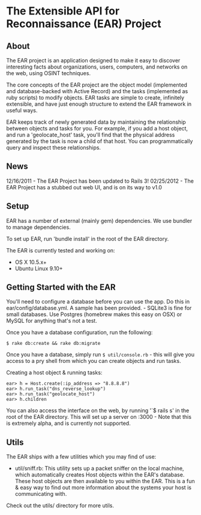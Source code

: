 # The Extensible API for Reconnaissance (EAR) Project

## About

The EAR project is an application designed to make it easy to discover interesting facts about organizations, users, computers, and networks on the web, using OSINT techniques. 

The core concepts of the EAR project are the object model (implemented and database-backed with Active Record) and the tasks (implemented as ruby scripts) to modify objects. EAR tasks are simple to create, infinitely extensible, and have just enough structure to extend the EAR framework in useful ways.

EAR keeps track of newly generated data by maintaining the relationship between objects and tasks for you. For example, if you add a host object, and run a 'geolocate_host' task, you'll find that the physical address generated by the task is now a child of that host. You can programmatically query and inspect these relationships.

## News

12/16/2011 - The EAR Project has been updated to Rails 3!
02/25/2012 - The EAR Project has a stubbed out web UI, and is on its way to v1.0

## Setup

EAR has a number of external (mainly gem) dependencies. We use bundler to manage dependencies.  

To set up EAR, run 'bundle install' in the root of the EAR directory.

The EAR is currently tested and working on:
* OS X 10.5.x+
* Ubuntu Linux 9.10+  

## Getting Started with the EAR

You'll need to configure a database before you can use the app. Do this in ear/config/database.yml. A sample has been provided. - SQLite3 is fine for small databases. Use Postgres (homebrew makes this easy on OSX) or MySQL for anything that's not a test. 

Once you have a database configuration, run the following:

    $ rake db:create && rake db:migrate

Once you have a database, simply run `$ util/console.rb` - this will give you access to a pry shell from which you can create objects and run tasks. 

Creating a host object & running tasks: 

    ear> h = Host.create(:ip_address => "8.8.8.8")
    ear> h.run_task("dns_reverse_lookup")
    ear> h.run_task("geolocate_host")
    ear> h.children

You can also access the interface on the web, by running '`$ rails s' in the root of the EAR directory. This will set up a server on :3000 - Note that this is extremely alpha, and is currently not supported. 

## Utils

The EAR ships with a few utilities which you may find of use:

 - util/sniff.rb: This utility sets up a packet sniffer on the local machine, which automatically creates Host objects within the EAR's database. These host objects are then available to you within the EAR. This is a fun & easy way to find out more information about the systems your host is communicating with.

Check out the utils/ directory for more utils.
